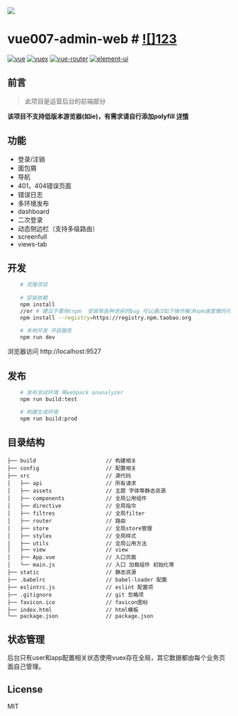 [![](https://avatars1.githubusercontent.com/u/34916802?s=200&raw=true)](https://github.com/vue007/vue007-admin-web)
# vue007-admin-web # [![]123](https://github.com/vue007/vue007-admin-web)
[![vue](https://img.shields.io/badge/vue-2.5.13-brightgreen.svg)](https://github.com/vuejs/vue)
[![vuex](https://img.shields.io/badge/vuex-3.0.0-brightgreen.svg)](https://github.com/vuejs/vuex)
[![vue-router](https://img.shields.io/badge/vue-router2.7.0-brightgreen.svg)](https://github.com/vuejs/vue-router)
[![element-ui](https://img.shields.io/badge/element--ui-2.0.11-brightgreen.svg)](https://github.com/ElemeFE/element)



## 前言
> 此项目是运营后台的前端部分

 **该项目不支持低版本游览器(如ie)，有需求请自行添加polyfill [详情](https://github.com/PanJiaChen/vue-element-admin/wiki#babel-polyfill)**


## 功能
- 登录/注销
- 面包屑
- 导航
- 401，404错误页面
- 错误日志
- 多环境发布
- dashboard
- 二次登录
- 动态侧边栏（支持多级路由）
- screenfull
- views-tab

## 开发
```bash
    # 克隆项目
    
    # 安装依赖
    npm install
    //or # 建议不要用cnpm  安装有各种诡异的bug 可以通过如下操作解决npm速度慢的问题
    npm install --registry=https://registry.npm.taobao.org

    # 本地开发 开启服务
    npm run dev
```
浏览器访问 http://localhost:9527

## 发布
```bash
    # 发布测试环境 带webpack ananalyzer
    npm run build:test

    # 构建生成环境
    npm run build:prod
```

## 目录结构
```shell
├── build                      // 构建相关  
├── config                     // 配置相关
├── src                        // 源代码
│   ├── api                    // 所有请求
│   ├── assets                 // 主题 字体等静态资源
│   ├── components             // 全局公用组件
│   ├── directive              // 全局指令
│   ├── filtres                // 全局filter
│   ├── router                 // 路由
│   ├── store                  // 全局store管理
│   ├── styles                 // 全局样式
│   ├── utils                  // 全局公用方法
│   ├── view                   // view
│   ├── App.vue                // 入口页面
│   └── main.js                // 入口 加载组件 初始化等
├── static                     // 静态资源
├── .babelrc                   // babel-loader 配置
├── eslintrc.js                // eslint 配置项
├── .gitignore                 // git 忽略项
├── favicon.ico                // favicon图标
├── index.html                 // html模板
└── package.json               // package.json

```

## 状态管理
后台只有user和app配置相关状态使用vuex存在全局，其它数据都由每个业务页面自己管理。

## License

MIT
